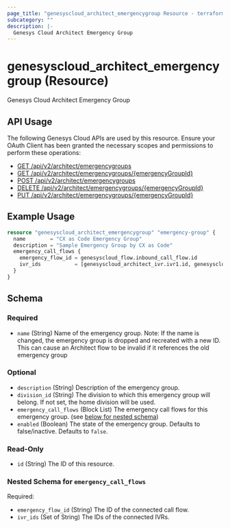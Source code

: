 ```yaml
---
page_title: "genesyscloud_architect_emergencygroup Resource - terraform-provider-genesyscloud"
subcategory: ""
description: |-
  Genesys Cloud Architect Emergency Group
---
```

# genesyscloud_architect_emergencygroup (Resource)

Genesys Cloud Architect Emergency Group

## API Usage
The following Genesys Cloud APIs are used by this resource. Ensure your OAuth Client has been granted the necessary scopes and permissions to perform these operations:

* [GET /api/v2/architect/emergencygroups](https://developer.genesys.cloud/routing/architect/#get-api-v2-architect-emergencygroups)
* [GET /api/v2/architect/emergencygroups/{emergencyGroupId}](https://developer.genesys.cloud/routing/architect/#get-api-v2-architect-emergencygroups--emergencyGroupId-)
* [POST /api/v2/architect/emergencygroups](https://developer.genesys.cloud/routing/architect/#post-api-v2-architect-emergencygroups)
* [DELETE /api/v2/architect/emergencygroups/{emergencyGroupId}](https://developer.genesys.cloud/routing/architect/#delete-api-v2-architect-emergencygroups--emergencyGroupId-)
* [PUT /api/v2/architect/emergencygroups/{emergencyGroupId}](https://developer.genesys.cloud/routing/architect/#put-api-v2-architect-emergencygroups--emergencyGroupId-)

## Example Usage

```terraform
resource "genesyscloud_architect_emergencygroup" "emergency-group" {
  name        = "CX as Code Emergency Group"
  description = "Sample Emergency Group by CX as Code"
  emergency_call_flows {
    emergency_flow_id = genesyscloud_flow.inbound_call_flow.id
    ivr_ids           = [genesyscloud_architect_ivr.ivr1.id, genesyscloud_architect_ivr.ivr2.id]
  }
}
```

<!-- schema generated by tfplugindocs -->
## Schema

### Required

- `name` (String) Name of the emergency group. Note:  If the name is changed, the emergency group is dropped and recreated with a new ID. This can cause an Architect flow to be invalid if it references the old emergency group

### Optional

- `description` (String) Description of the emergency group.
- `division_id` (String) The division to which this emergency group will belong. If not set, the home division will be used.
- `emergency_call_flows` (Block List) The emergency call flows for this emergency group. (see [below for nested schema](#nestedblock--emergency_call_flows))
- `enabled` (Boolean) The state of the emergency group. Defaults to false/inactive. Defaults to `false`.

### Read-Only

- `id` (String) The ID of this resource.

<a id="nestedblock--emergency_call_flows"></a>
### Nested Schema for `emergency_call_flows`

Required:

- `emergency_flow_id` (String) The ID of the connected call flow.
- `ivr_ids` (Set of String) The IDs of the connected IVRs.

